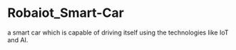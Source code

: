 # Robaiot_Smart-Car
a smart car which is capable of driving itself using the technologies like IoT and AI.
